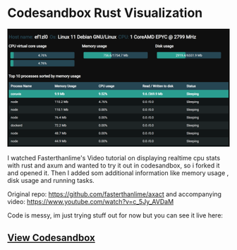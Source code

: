 # Codesandbox Rust Visualization

![Screenshot from codesandbox](/screenshot.PNG?raw=true "Screenshot")

I watched Fasterthanlime's Video tutorial on displaying realtime cpu stats with rust and axum and wanted to try it out in codesandbox, so i forked it and opened it.
Then I added som additional information like memory usage , disk usage and running tasks. 

Original repo: https://github.com/fasterthanlime/axact and accompanying video: https://www.youtube.com/watch?v=c_5Jy_AVDaM

Code is messy, im just trying stuff out for now but you can see it live here:

## [View Codesandbox](https://codesandbox.io/p/github/EmilLindfors/coruvis-box/main?file=%2Fsrc%2Findex.css&workspace=%257B%2522activeFileId%2522%253A%2522clf0z4kmx0002g2fwc5yu11rz%2522%252C%2522openFiles%2522%253A%255B%2522%252Fsrc%252Findex.css%2522%252C%2522%252FREADME.md%2522%255D%252C%2522sidebarPanel%2522%253A%2522EXPLORER%2522%252C%2522gitSidebarPanel%2522%253A%2522COMMIT%2522%252C%2522spaces%2522%253A%257B%2522clf0z4mpa0015356jrwini0nt%2522%253A%257B%2522key%2522%253A%2522clf0z4mpa0015356jrwini0nt%2522%252C%2522name%2522%253A%2522Default%2522%252C%2522devtools%2522%253A%255B%257B%2522key%2522%253A%2522clf133wet0019356io31qw0yl%2522%252C%2522type%2522%253A%2522PROJECT_SETUP%2522%252C%2522isMinimized%2522%253Afalse%257D%252C%257B%2522type%2522%253A%2522PREVIEW%2522%252C%2522taskId%2522%253A%2522cargo%2520run%2522%252C%2522port%2522%253A7032%252C%2522key%2522%253A%2522clf135kwh00c0356irngpl7nu%2522%252C%2522isMinimized%2522%253Afalse%257D%252C%257B%2522type%2522%253A%2522TASK_LOG%2522%252C%2522taskId%2522%253A%2522cargo%2520run%2522%252C%2522key%2522%253A%2522clf133zty006f356if829qjoi%2522%252C%2522isMinimized%2522%253Afalse%257D%255D%257D%257D%252C%2522currentSpace%2522%253A%2522clf0z4mpa0015356jrwini0nt%2522%252C%2522spacesOrder%2522%253A%255B%2522clf0z4mpa0015356jrwini0nt%2522%255D%252C%2522hideCodeEditor%2522%253Afalse%257D)




